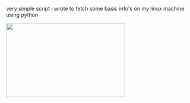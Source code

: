very simple script i wrote to fetch some basic info's on my linux machine using python

<a href="https://asciinema.org/a/6RLskuZpckSr3BPkI5jLtYFAV?autoplay=1&t=00:00">
  <img src="https://asciinema.org/a/6RLskuZpckSr3BPkI5jLtYFAV" width="320px" height="200px" alt="" />
</a>
